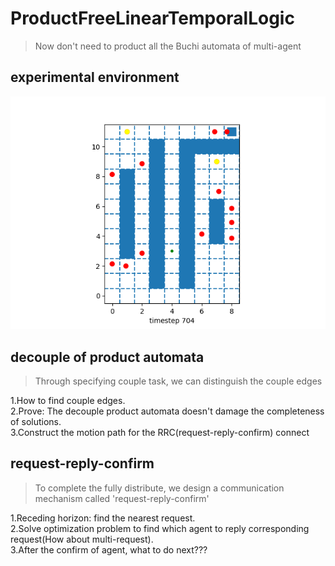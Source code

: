 # ProductFreeLinearTemporalLogic
>Now don't need to product all the Buchi automata of multi-agent

## experimental environment
![avatar](https://github.com/bittdy/ProductFreeLinearTemporalLogic/blob/master/environment.png)
## decouple of product automata
>Through specifying couple task, we can distinguish the couple edges

1.How to find couple edges.  
2.Prove: The decouple product automata doesn't damage the completeness of solutions.  
3.Construct the motion path for the RRC(request-reply-confirm) connect 
## request-reply-confirm
>To complete the fully distribute, we design a communication mechanism called 'request-reply-confirm'

1.Receding horizon: find the nearest request.  
2.Solve optimization problem to find which agent to reply corresponding request(How about multi-request).  
3.After the confirm of agent, what to do next???
